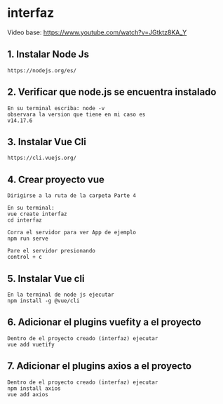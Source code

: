 # interfaz

Video base: https://www.youtube.com/watch?v=JGtktz8KA_Y

## 1. Instalar Node Js
	https://nodejs.org/es/

## 2. Verificar que node.js se encuentra instalado
    En su terminal escriba: node -v
	observara la version que tiene en mi caso es
    v14.17.6

## 3. Instalar Vue Cli 
    https://cli.vuejs.org/
	
## 4. Crear proyecto vue
    Dirigirse a la ruta de la carpeta Parte 4

	En su terminal:
	vue create interfaz
	cd interfaz

    Corra el servidor para ver App de ejemplo
 	npm run serve
    
    Pare el servidor presionando
    control + c

## 5. Instalar Vue cli
	En la terminal de node js ejecutar
	npm install -g @vue/cli

## 6. Adicionar el plugins vuefity a el proyecto
    Dentro de el proyecto creado (interfaz) ejecutar
    vue add vuetify 

## 7. Adicionar el plugins axios a el proyecto	
    Dentro de el proyecto creado (interfaz) ejecutar
    npm install axios
	vue add axios

